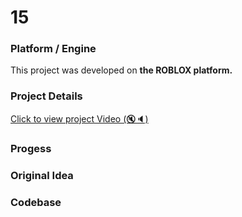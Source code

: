 # 15

### Platform / Engine
This project was developed on **the ROBLOX platform.**

### Project Details
[Click to view project Video  (🔇🔈)](https://hyper-tech.ch/!videos/SAE/15.mp4)

### Progess


### Original Idea


### Codebase
